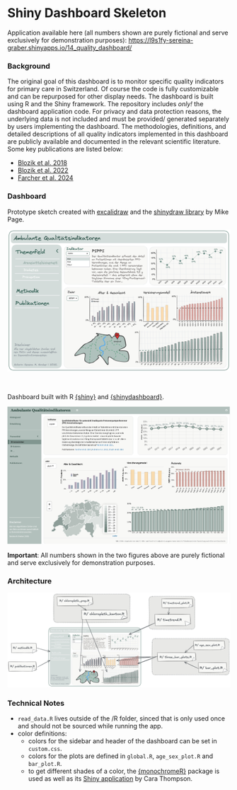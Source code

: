 
# Shiny Dashboard Skeleton

Application available here (all numbers shown are purely fictional and serve exclusively for demonstration purposes):
https://l9s1fy-sereina-graber.shinyapps.io/14_quality_dashboard/
<!-- badges: start -->
<!-- badges: end -->
### Background

The original goal of this dashboard is to monitor specific quality indicators for primary care in Switzerland. 
Of course the code is fully customizable and can be repurposed for other display needs.
The dashboard is built using R and the Shiny framework.
The repository includes *only!* the dashboard application code. For privacy and data protection reasons, 
the underlying data is not included and must be provided/ generated separately by users implementing the dashboard.
The methodologies, definitions, and detailed descriptions of all quality indicators
implemented in this dashboard are publicly available and documented in the relevant scientific literature. 
Some key publications are listed below:

* [Blozik et al. 2018](https://link.springer.com/article/10.1186/s12913-018-3477-z)
* [Blozik et al. 2022](https://bmchealthservres.biomedcentral.com/articles/10.1186/s12913-022-07893-8)
* [Farcher et al. 2024](https://journals.plos.org/plosone/article?id=10.1371/journal.pone.0311099)


### Dashboard

Prototype sketch created with [excalidraw](https://excalidraw.com/) and the [shinydraw library](https://github.com/MikeJohnPage/shinydraw) by Mike Page.

![](www/skizze_dashboard.png)

<br>

Dashboard built with R [{shiny}](https://shiny.posit.co/) and [{shinydashboard}](https://rstudio.github.io/shinydashboard/).

![](www/shiny_dashboard.png)


**Important**: All numbers shown in the two figures above are purely fictional and serve exclusively for demonstration purposes.

### Architecture

![](www/architecture.png)



### Technical Notes

* `read_data.R` lives outside of the /R folder, sinced that is only used once and should not be sourced while running the app.
* color definitions: 
    - colors for the sidebar and header of the dashboard can be set in `custom.css`.
    - colors for the plots are defined in `global.R`, `age_sex_plot.R` and `bar_plot.R`.
    - to get different shades of a color, the [{monochromeR}](https://github.com/cararthompson/monochromeR) package is used as well as its [Shiny application](https://cararthompson.shinyapps.io/monochromeR/) by Cara Thompson.



